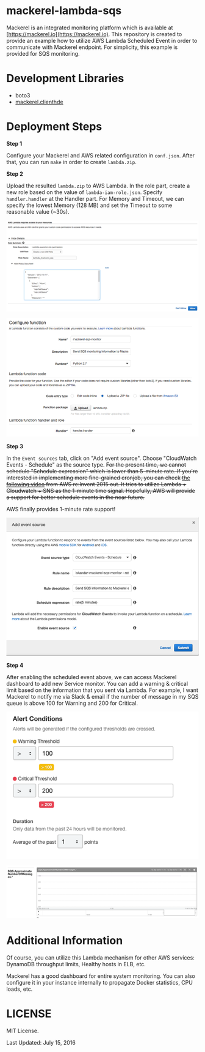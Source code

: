 mackerel-lambda-sqs
===============================

Mackerel is an integrated monitoring platform which is available at [https://mackerel.io](https://mackerel.io). This repository is created to provide an example how to utilize AWS Lambda Scheduled Event in order to communicate with Mackerel endpoint. For simplicity, this example is provided for SQS monitoring.


Development Libraries
===============================

- boto3
- [mackerel.clienthde](https://github.com/HDE/py-mackerel-client)


Deployment Steps
===============================

**Step 1**

Configure your Mackerel and AWS related configuration in `conf.json`. After that, you can run `make` in order to create `lambda.zip`.

**Step 2**

Upload the resulted `lambda.zip` to AWS Lambda. In the role part, create a new role based on the value of `lambda-iam-role.json`. Specify `handler.handler` at the Handler part. For Memory and Timeout, we can specify the lowest Memory (128 MB) and set the Timeout to some reasonable value (~30s).

![Role](https://raw.githubusercontent.com/freedomofkeima/mackerel-lambda-sqs/master/img/role.png)

![Lambda Configuration](https://raw.githubusercontent.com/freedomofkeima/mackerel-lambda-sqs/master/img/lambda.png)

**Step 3**

In the `Event sources` tab, click on "Add event source". Choose "CloudWatch Events - Schedule" as the source type. ~~For the present time, we cannot schedule "Schedule expression" which is lower than 5-minute rate. If you're interested in implementing more fine-grained cronjob, you can check [the following video](https://www.youtube.com/watch?v=FhJxTIq81AU) from AWS re:Invent 2015 out. It tries to utilize Lambda + Cloudwatch + SNS as the 1-minute time signal. Hopefully, AWS will provide a support for better schedule events in the near future.~~

AWS finally provides 1-minute rate support!

![Scheduled Event](https://raw.githubusercontent.com/freedomofkeima/mackerel-lambda-sqs/master/img/scheduled_event.png)

**Step 4**

After enabling the scheduled event above, we can access Mackerel dashboard to add new Service monitor. You can add a warning & critical limit based on the information that you sent via Lambda. For example, I want Mackerel to notify me via Slack & email if the number of message in my SQS queue is above 100 for Warning and 200 for Critical.

![Mackerel Alert](https://raw.githubusercontent.com/freedomofkeima/mackerel-lambda-sqs/master/img/mackerel_alert.png)

![Mackerel Graph](https://raw.githubusercontent.com/freedomofkeima/mackerel-lambda-sqs/master/img/mackerel_graph.png)


Additional Information
===============================

Of course, you can utilize this Lambda mechanism for other AWS services: DynamoDB throughput limits, Healthy hosts in ELB, etc. 

Mackerel has a good dashboard for entire system monitoring. You can also configure it in your instance internally to propagate Docker statistics, CPU loads, etc.

LICENSE
===============================

MIT License.

Last Updated: July 15, 2016
